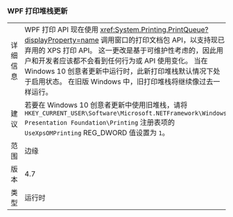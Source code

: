 ### <a name="wpf-printing-stack-update"></a>WPF 打印堆栈更新

|   |   |
|---|---|
|详细信息|WPF 打印 API 现在使用 <xref:System.Printing.PrintQueue?displayProperty=name> 调用窗口的打印文档包 API，以支持现已弃用的 XPS 打印 API。 这一更改是基于可维护性考虑的，因此用户和开发者应该都不会看到任何行为或 API 使用变化。 当在 Windows 10 创意者更新中运行时，此新打印堆栈默认情况下处于启用状态。 在旧版 Windows 中，旧打印堆栈将继续像过去一样运行。|
|建议|若要在 Windows 10 创意者更新中使用旧堆栈，请将 <code>HKEY_CURRENT_USER\Software\Microsoft\.NETFramework\Windows Presentation Foundation\Printing</code> 注册表项的 <code>UseXpsOMPrinting</code> REG_DWORD 值设置为 <code>1</code>。|
|范围|边缘|
|版本|4.7|
|类型|运行时|

